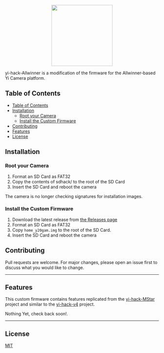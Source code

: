 <p align="center">
	<img height="200" src="https://i.imgur.com/5oxxpmD.png">
</p>

yi-hack-Allwinner is a modification of the firmware for the Allwinner-based Yi Camera platform.

## Table of Contents
- [Table of Contents](#table-of-contents)
- [Installation](#installation)
  - [Root your Camera](#root-your-camera)
  - [Install the Custom Firmware](#install-the-custom-firmware)
- [Contributing](#contributing)
- [Features](#features)
- [License](#license)


## Installation

### Root your Camera
1. Format an SD Card as FAT32
2. Copy the contents of sdhack/ to the root of the SD Card
3. Insert the SD Card and reboot the camera

The camera is no longer checking signatures for installation images.

### Install the Custom Firmware
1. Download the latest release from [the Releases page](https://github.com/roleoroleo/yi-hack-Allwinner/releases)
2. Format an SD Card as FAT32
3. Copy `home_y20gam.img` to the root of the SD Card.
4. Insert the SD Card and reboot the camera


## Contributing
Pull requests are welcome. For major changes, please open an issue first to discuss what you would like to change.

---

## Features
This custom firmware contains features replicated from the [yi-hack-MStar]() project and similar to the [yi-hack-v4](https://github.com/TheCrypt0/yi-hack-v4) project.

Nothing Yet, check back soon!.

----

## License
[MIT](https://choosealicense.com/licenses/mit/)